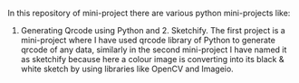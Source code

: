 In this repository of mini-project there are various python mini-projects like:
1. Generating Qrcode using Python and 2. Sketchify.
The first project is a mini-project where I have used qrcode library of Python to generate qrcode of any data, similarly in the second mini-project I have named it as sketchify because here a colour image is converting into its black & white sketch by using libraries like OpenCV and Imageio.

